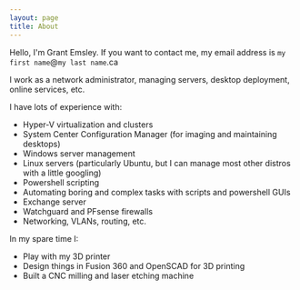 ```yaml
---
layout: page
title: About
---
```

Hello, I'm Grant Emsley.
If you want to contact me, my email address is `my first name`@`my last name`.ca

I work as a network administrator, managing servers, desktop deployment, online services, etc.

I have lots of experience with:
* Hyper-V virtualization and clusters
* System Center Configuration Manager (for imaging and maintaining desktops)
* Windows server management
* Linux servers (particularly Ubuntu, but I can manage most other distros with a little googling)
* Powershell scripting
* Automating boring and complex tasks with scripts and powershell GUIs
* Exchange server
* Watchguard and PFsense firewalls
* Networking, VLANs, routing, etc.

In my spare time I:
* Play with my 3D printer
* Design things in Fusion 360 and OpenSCAD for 3D printing
* Built a CNC milling and laser etching machine
